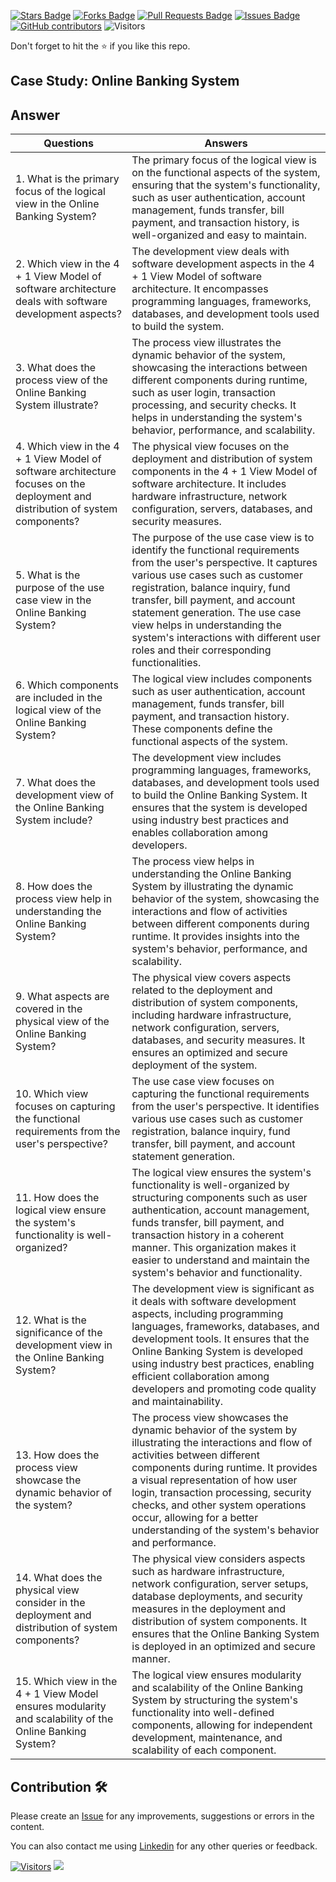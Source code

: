 <a href="https://github.com/drshahizan/software-engineering/stargazers"><img src="https://img.shields.io/github/stars/drshahizan/software-engineering" alt="Stars Badge"/></a>
<a href="https://github.com/drshahizan/software-engineering/network/members"><img src="https://img.shields.io/github/forks/drshahizan/software-engineering" alt="Forks Badge"/></a>
<a href="https://github.com/drshahizan/software-engineering/pulls"><img src="https://img.shields.io/github/issues-pr/drshahizan/software-engineering" alt="Pull Requests Badge"/></a>
<a href="https://github.com/drshahizan/software-engineering"><img src="https://img.shields.io/github/issues/drshahizan/software-engineering" alt="Issues Badge"/></a>
<a href="https://github.com/drshahizan/software-engineering/graphs/contributors"><img alt="GitHub contributors" src="https://img.shields.io/github/contributors/drshahizan/software-engineering?color=2b9348"></a>
![Visitors](https://api.visitorbadge.io/api/visitors?path=https%3A%2F%2Fgithub.com%2Fdrshahizan%2Fsoftware-engineering&labelColor=%23d9e3f0&countColor=%23697689&style=flat)

Don't forget to hit the :star: if you like this repo.

## Case Study: Online Banking System

## Answer

| Questions | Answers |
|-----------|---------|
| 1. What is the primary focus of the logical view in the Online Banking System? | The primary focus of the logical view is on the functional aspects of the system, ensuring that the system's functionality, such as user authentication, account management, funds transfer, bill payment, and transaction history, is well-organized and easy to maintain. |
| 2. Which view in the 4 + 1 View Model of software architecture deals with software development aspects? | The development view deals with software development aspects in the 4 + 1 View Model of software architecture. It encompasses programming languages, frameworks, databases, and development tools used to build the system. |
| 3. What does the process view of the Online Banking System illustrate? | The process view illustrates the dynamic behavior of the system, showcasing the interactions between different components during runtime, such as user login, transaction processing, and security checks. It helps in understanding the system's behavior, performance, and scalability. |
| 4. Which view in the 4 + 1 View Model of software architecture focuses on the deployment and distribution of system components? | The physical view focuses on the deployment and distribution of system components in the 4 + 1 View Model of software architecture. It includes hardware infrastructure, network configuration, servers, databases, and security measures. |
| 5. What is the purpose of the use case view in the Online Banking System? | The purpose of the use case view is to identify the functional requirements from the user's perspective. It captures various use cases such as customer registration, balance inquiry, fund transfer, bill payment, and account statement generation. The use case view helps in understanding the system's interactions with different user roles and their corresponding functionalities. |
| 6. Which components are included in the logical view of the Online Banking System? | The logical view includes components such as user authentication, account management, funds transfer, bill payment, and transaction history. These components define the functional aspects of the system. |
| 7. What does the development view of the Online Banking System include? | The development view includes programming languages, frameworks, databases, and development tools used to build the Online Banking System. It ensures that the system is developed using industry best practices and enables collaboration among developers. |
| 8. How does the process view help in understanding the Online Banking System? | The process view helps in understanding the Online Banking System by illustrating the dynamic behavior of the system, showcasing the interactions and flow of activities between different components during runtime. It provides insights into the system's behavior, performance, and scalability. |
| 9. What aspects are covered in the physical view of the Online Banking System? | The physical view covers aspects related to the deployment and distribution of system components, including hardware infrastructure, network configuration, servers, databases, and security measures. It ensures an optimized and secure deployment of the system. |
| 10. Which view focuses on capturing the functional requirements from the user's perspective? | The use case view focuses on capturing the functional requirements from the user's perspective. It identifies various use cases such as customer registration, balance inquiry, fund transfer, bill payment, and account statement generation. |
| 11. How does the logical view ensure the system's functionality is well-organized? | The logical view ensures the system's functionality is well-organized by structuring components such as user authentication, account management, funds transfer, bill payment, and transaction history in a coherent manner. This organization makes it easier to understand and maintain the system's behavior and functionality. |
| 12. What is the significance of the development view in the Online Banking System? | The development view is significant as it deals with software development aspects, including programming languages, frameworks, databases, and development tools. It ensures that the Online Banking System is developed using industry best practices, enabling efficient collaboration among developers and promoting code quality and maintainability. |
| 13. How does the process view showcase the dynamic behavior of the system? | The process view showcases the dynamic behavior of the system by illustrating the interactions and flow of activities between different components during runtime. It provides a visual representation of how user login, transaction processing, security checks, and other system operations occur, allowing for a better understanding of the system's behavior and performance. |
| 14. What does the physical view consider in the deployment and distribution of system components? | The physical view considers aspects such as hardware infrastructure, network configuration, server setups, database deployments, and security measures in the deployment and distribution of system components. It ensures that the Online Banking System is deployed in an optimized and secure manner. |
| 15. Which view in the 4 + 1 View Model ensures modularity and scalability of the Online Banking System? | The logical view ensures modularity and scalability of the Online Banking System by structuring the system's functionality into well-defined components, allowing for independent development, maintenance, and scalability of each component. |

## Contribution 🛠️
Please create an [Issue](https://github.com/drshahizan/learn-php/issues) for any improvements, suggestions or errors in the content.

You can also contact me using [Linkedin](https://www.linkedin.com/in/drshahizan/) for any other queries or feedback.

[![Visitors](https://api.visitorbadge.io/api/visitors?path=https%3A%2F%2Fgithub.com%2Fdrshahizan&labelColor=%23697689&countColor=%23555555&style=plastic)](https://visitorbadge.io/status?path=https%3A%2F%2Fgithub.com%2Fdrshahizan)
![](https://hit.yhype.me/github/profile?user_id=81284918)


